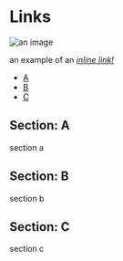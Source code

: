 # Links

![an image](https://go.dev/images/gophers/ladder.svg)

an example of an [_inline link!_](https://www.google.com)  

- [A](#section-a)
- [B](#section-b)
- [C](#section-c)

## Section: A

section a

## Section: B

section b

## Section: C

section c
